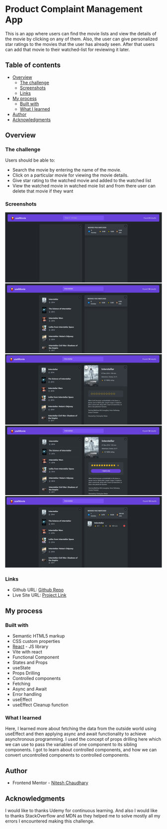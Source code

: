# Product Complaint Management App

This is an app where users can find the movie lists and view the details of the movie by clicking on any of them. Also, the user can give personalized star ratings to the movies that the user has already seen. After that users can add that movie to their watched-list for reviewing it later.

## Table of contents

- [Overview](#overview)
  - [The challenge](#the-challenge)
  - [Screenshots](#screenshot)
  - [Links](#links)
- [My process](#my-process)
  - [Built with](#built-with)
  - [What I learned](#what-i-learned)
- [Author](#author)
- [Acknowledgments](#acknowledgments)

## Overview

### The challenge

Users should be able to:

- Search the movie by entering the name of the movie.
- Click on a particular movie for viewing the movie details.
- Give star rating to the watched movie and added to the watched list
- View the watched movie in watched moie list and from there user can delete that movie if they want

### Screenshots

![Home page](./public/Home%20page.PNG)
![Searching a movie](./public/Searching%20a%20movie.PNG)
![Movie Details](./public/Movie%20Details.PNG)
![Give rating to movie](./public/Give%20rating%20to%20movie.PNG)
![Movie added to watched List](./public/Movie%20added%20to%20watchedList.PNG)

### Links

- Github URL: [Github Repo]()
- Live Site URL: [Project Link]()

## My process

### Built with

- Semantic HTML5 markup
- CSS custom properties
- [React](https://reactjs.org/) - JS library
- Vite with react
- Functional Component
- States and Props
- useState
- Props Drilling
- Controlled components
- Fetching
- Async and Await
- Error handling
- useEffect
- useEffect Cleanup function

### What I learned

Here, I learned more about fetching the data from the outside world using useEffect and then applying async and await functionality to achieve asynchronous programming. I used the concept of props drilling here which we can use to pass the variables of one component to its sibling components. I got to learn about controlled components, and how we can convert uncontrolled components to controlled components.

## Author

- Frontend Mentor - [Nitesh Chaudhary](https://www.frontendmentor.io/profile/Nitesh-bit)

## Acknowledgments

I would like to thanks Udemy for continuous learning. And also I would like to thanks StackOverflow and MDN as they helped me to solve mostly all my errors I encountered making this challenge.
